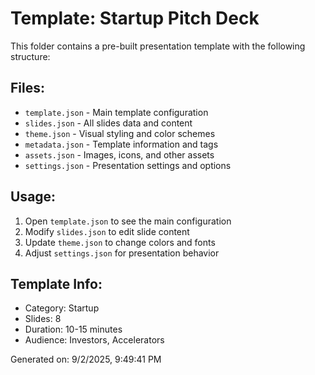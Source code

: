 # Template: Startup Pitch Deck

This folder contains a pre-built presentation template with the following structure:

## Files:
- `template.json` - Main template configuration
- `slides.json` - All slides data and content
- `theme.json` - Visual styling and color schemes
- `metadata.json` - Template information and tags
- `assets.json` - Images, icons, and other assets
- `settings.json` - Presentation settings and options

## Usage:
1. Open `template.json` to see the main configuration
2. Modify `slides.json` to edit slide content
3. Update `theme.json` to change colors and fonts
4. Adjust `settings.json` for presentation behavior

## Template Info:
- Category: Startup
- Slides: 8
- Duration: 10-15 minutes
- Audience: Investors, Accelerators

Generated on: 9/2/2025, 9:49:41 PM

